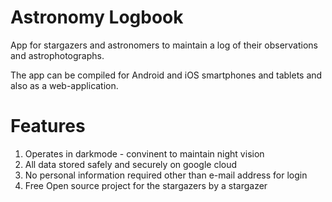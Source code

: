 # Astronomy Logbook

App for stargazers and astronomers to maintain a log of their observations and astrophotographs.

The app can be compiled for Android and iOS smartphones and tablets and also as a web-application. 

# Features
1. Operates in darkmode - convinent to maintain night vision
2. All data stored safely and securely on google cloud
3. No personal information required other than e-mail address for login
4. Free Open source project for the stargazers by a stargazer
